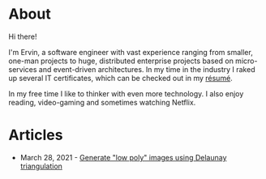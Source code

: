 # About

Hi there!

I'm Ervin, a software engineer with vast experience ranging from smaller, one-man projects to huge, distributed enterprise projects based on micro-services and event-driven architectures. In my time in the industry I raked up several IT certificates, which can be checked out in my [résumé](resume.md).

In my free time I like to thinker with even more technology. I also enjoy reading, video-gaming and sometimes watching Netflix.

# Articles

- March 28, 2021 - [Generate "low poly" images using Delaunay triangulation](articles/generate-low-poly-images-using-del-triangulation.md)